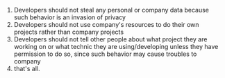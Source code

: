 1. Developers should not steal any personal or company data because such behavior is an invasion of privacy
2. Developers should not use company's resources to do their own projects rather than company projects 
3. Developers should not tell other people about what project they are working on or what technic they are using/developing unless they have permission to do so, since such behavior may cause troubles to company
4. that's all.
